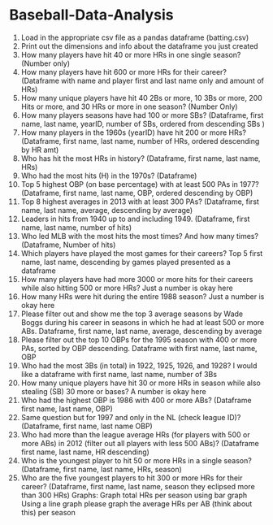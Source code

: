 # Baseball-Data-Analysis
1)	Load in the appropriate csv file as a pandas dataframe (batting.csv)
2)	Print out the dimensions and info about the dataframe you just created
3)	How many players have hit 40 or more HRs in one single season? (Number only)
4)	How many players have hit 600 or more HRs for their career? (Dataframe with name and player first and last name only and amount of HRs)
5)	How many unique players have hit 40 2Bs or more, 10 3Bs or more, 200 Hits or more, and 30 HRs or more in one season? (Number Only)
6)	How many players seasons have had 100 or more SBs? (Dataframe, first name, last name, yearID, number of SBs, ordered from descending SBs )
7)	How many players in the 1960s (yearID) have hit 200 or more HRs? (Dataframe, first name, last name, number of HRs, ordered descending by HR amt)
8)	Who has hit the most HRs in history? (Dataframe, first name, last name, HRs)
9)	Who had the most hits (H) in the 1970s? (Dataframe)
10)	Top 5 highest OBP (on base percentage) with at least 500 PAs in 1977?  (Dataframe, first name, last name, OBP, ordered descending by OBP)
11)	Top 8 highest averages in 2013 with at least 300 PAs? (Dataframe, first name, last name, average, descending by average)
12)	Leaders in hits from 1940 up to and including 1949. (Dataframe, first name, last name, number of hits)
13)	Who led MLB with the most hits the most times?  And how many times?  (Dataframe, Number of hits)
14)	 Which players have played the most games for their careers?  Top 5 first name, last name, descending by games played presented as a dataframe
15)	How many players have had more 3000 or more hits for their careers while also hitting 500 or more HRs?  Just a number is okay here
16)	 How many HRs were hit during the entire 1988 season?  Just a number is okay here
17)	 Please filter out and show me the top 3 average seasons by Wade Boggs during his career in seasons in which he had at least 500 or more ABs.  Dataframe, first name, last name, average, descending by average
18)	 Please filter out the top 10 OBPs for the 1995 season with 400 or more PAs, sorted by OBP descending.  Dataframe with first name, last name, OBP
19)	Who had the most 3Bs (in total) in 1922, 1925, 1926, and 1928?  I would like a dataframe with first name, last name, number of 3Bs
20)	How many unique players have hit 30 or more HRs in season while also stealing (SB) 30 more or bases?  A number is okay here
21)	 Who had the highest OBP is 1986 with 400 or more ABs? (Dataframe first name, last name, OBP)
22)	Same question but for 1997 and only in the NL (check league ID)? (Dataframe, first name, last name OBP)
23)	Who had more than the league average HRs (for players with 500 or more ABs) in 2012 (filter out all players with less 500 ABs)? (Dataframe first name, last name, HR descending)
24)	 Who is the youngest player to hit 50 or more HRs in a single season? (Dataframe, first name, last name, HRs, season)
25)	Who are the five youngest players to hit 300 or more HRs for their career? (Dataframe, first name, last name, season they eclipsed more than 300 HRs)
Graphs:
Graph total HRs per season using bar graph
Using a line graph please graph the average HRs per AB (think about this) per season
